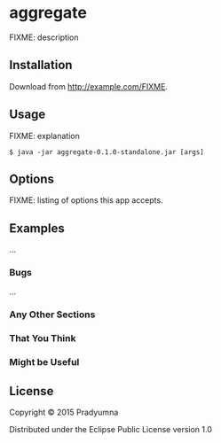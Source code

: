 # aggregate

FIXME: description

## Installation

Download from http://example.com/FIXME.

## Usage

FIXME: explanation

    $ java -jar aggregate-0.1.0-standalone.jar [args]

## Options

FIXME: listing of options this app accepts.

## Examples

...

### Bugs

...

### Any Other Sections
### That You Think
### Might be Useful

## License

Copyright © 2015 Pradyumna

Distributed under the Eclipse Public License version 1.0
